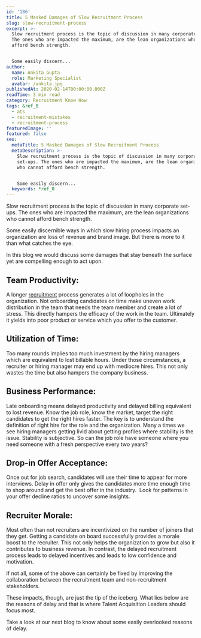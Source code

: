 ```yaml
---
id: '186'
title: 5 Masked Damages of Slow Recruitment Process
slug: slow-recruitment-process
excerpt: >-
  Slow recruitment process is the topic of discussion in many corporate set-ups.
  The ones who are impacted the maximum, are the lean organizations who cannot
  afford bench strength.


  Some easily discern...
author:
  name: Ankita Gupta
  role: Marketing Specialist
  avatar: /ankita.jpg
publishedAt: 2020-02-14T00:00:00.000Z
readTime: 3 min read
category: Recruitment Know How
tags: &ref_0
  - ats
  - recruitment-mistakes
  - recruitment-process
featuredImage: ''
featured: false
seo:
  metaTitle: 5 Masked Damages of Slow Recruitment Process
  metaDescription: >-
    Slow recruitment process is the topic of discussion in many corporate
    set-ups. The ones who are impacted the maximum, are the lean organizations
    who cannot afford bench strength.


    Some easily discern...
  keywords: *ref_0
---
```


Slow recruitment process is the topic of discussion in many corporate set-ups. The ones who are impacted the maximum, are the lean organizations who cannot afford bench strength.

Some easily discernible ways in which slow hiring process impacts an organization are loss of revenue and brand image. But there is more to it than what catches the eye.

In this blog we would discuss some damages that stay beneath the surface yet are compelling enough to act upon.

<!--more-->

## **Team Productivity:** 

A longer [recruitment](https://www.thetalentpool.ai/recruitment-management-software-benefits/) process generates a lot of loopholes in the organization. Not onboarding candidates on time make uneven work distribution in the team that needs the team member and create a lot of stress. This directly hampers the efficacy of the work in the team. Ultimately it yields into poor product or service which you offer to the customer.

## **Utilization of Time:** 

Too many rounds implies too much investment by the hiring managers which are equivalent to lost billable hours. Under those circumstances, a recruiter or hiring manager may end up with mediocre hires. This not only wastes the time but also hampers the company business.

## **Business Performance:** 

Late onboarding means delayed productivity and delayed billing equivalent to lost revenue. Know the job role, know the market, target the right candidates to get the right hires faster. The key is to understand the definition of right hire for the role and the organization. Many a times we see hiring managers getting livid about getting profiles where stability is the issue. Stability is subjective. So can the job role have someone where you need someone with a fresh perspective every two years?

## **Drop-in Offer Acceptance**: 

Once out for job search, candidates will use their time to appear for more interviews. Delay in offer only gives the candidates more time enough time to shop around and get the best offer in the industry.  Look for patterns in your offer decline ratios to uncover some insights.

## **Recruiter Morale:** 

Most often than not recruiters are incentivized on the number of joiners that they get. Getting a candidate on board successfully provides a morale boost to the recruiter. This not only helps the organization to grow but also it contributes to business revenue. In contrast, the delayed recruitment process leads to delayed incentives and leads to low confidence and motivation.

If not all, some of the above can certainly be fixed by improving the collaboration between the recruitment team and non-recruitment stakeholders.

These impacts, though, are just the tip of the iceberg. What lies below are the reasons of delay and that is where Talent Acquisition Leaders should focus most. 

Take a look at our next blog to know about some easily overlooked reasons of delay.

